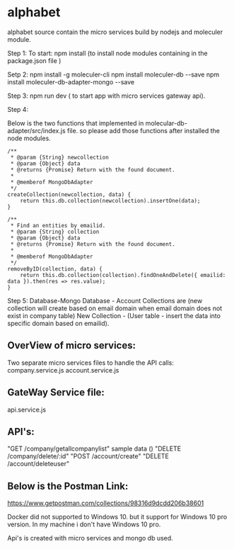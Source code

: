 # alphabet

alphabet source contain the micro services build by nodejs and moleculer module.

Step 1:
To start:
npm install (to install node modules containing in the package.json file )

Setp 2:
npm install -g moleculer-cli
npm install moleculer-db --save
npm install moleculer-db-adapter-mongo --save


Step 3:
npm run dev ( to start app with micro services gateway api).


Step 4:

Below  is the two functions that implemented in molecular-db-adapter/src/index.js file. so please add those functions after installed the node modules.

	/**
	 * @param {String} newcollection
	 * @param {Object} data
	 * @returns {Promise} Return with the found document.
	 *
	 * @memberof MongoDbAdapter
	 */
	createCollection(newcollection, data) {
		return this.db.collection(newcollection).insertOne(data);
	}

	/**
	 * Find an entities by emailid.
	 * @param {String} collection
	 * @param {Object} data
	 * @returns {Promise} Return with the found document.
	 *
	 * @memberof MongoDbAdapter
	 */
	removeByID(collection, data) {
		return this.db.collection(collection).findOneAndDelete({ emailid: data }).then(res => res.value);
	} 

Step 5:
Database-Mongo
Database - Account
Collections are (new collection will create based on email domain when email domain does not exist in company table)
New Collection - (User table - insert the data into specific domain based on emailid).


OverView of micro services:
--------------------------------------
Two separate micro services files to handle the API calls:
company.service.js
account.service.js

GateWay Service file:
-------------------------------------
api.service.js


API's:
-------------------------------------
"GET /company/getallcompanylist" sample data ()
"DELETE /company/delete/:id" 
"POST /account/create" 
"DELETE /account/deleteuser" 


Below is the Postman Link:
------------------------------------
https://www.getpostman.com/collections/98316d9dcdd206b38601


Docker did not supported to Windows 10. but it support for Windows 10 pro version.
In my machine i don't have Windows 10 pro.

Api's is created with micro services and mongo db used.













